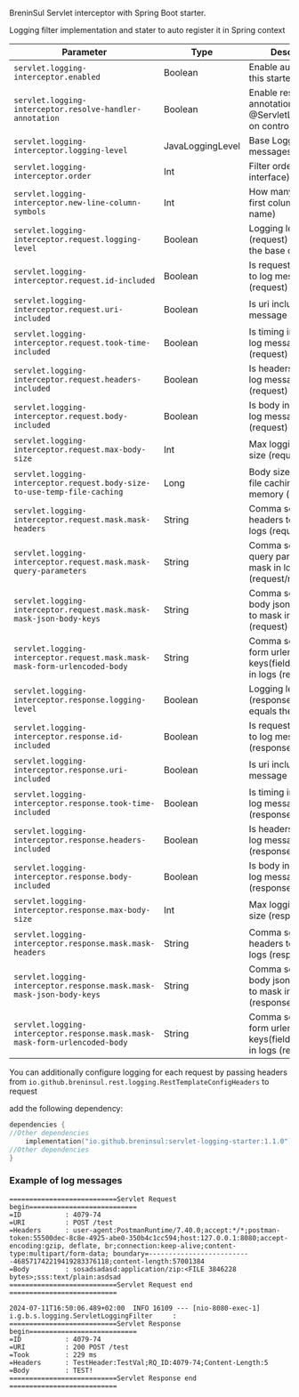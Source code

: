 
BreninSul Servlet interceptor with Spring Boot starter.

Logging filter implementation and stater to auto register it in Spring context




| Parameter                                                                  | Type             | Description                                                             |
|----------------------------------------------------------------------------|------------------|-------------------------------------------------------------------------|
| `servlet.logging-interceptor.enabled`                                      | Boolean          | Enable autoconfig for this starter                                      |
| `servlet.logging-interceptor.resolve-handler-annotation`                   | Boolean          | Enable resolving annotation @ServletLoggingFilter  on controllers       |
| `servlet.logging-interceptor.logging-level`                                | JavaLoggingLevel | Base Logging level of messages                                          |
| `servlet.logging-interceptor.order`                                        | Int              | Filter order (Ordered interface)                                        |
| `servlet.logging-interceptor.new-line-column-symbols`                      | Int              | How many symbols in first column (param name)                           |
| `servlet.logging-interceptor.request.logging-level`                        | Boolean          | Logging level (request) if not equals the base one                      |
| `servlet.logging-interceptor.request.id-included`                          | Boolean          | Is request id included to log message (request)                         |
| `servlet.logging-interceptor.request.uri-included`                         | Boolean          | Is uri included to log message (request)                                |
| `servlet.logging-interceptor.request.took-time-included`                   | Boolean          | Is timing included to log message (request)                             |
| `servlet.logging-interceptor.request.headers-included`                     | Boolean          | Is headers included to log message (request)                            |
| `servlet.logging-interceptor.request.body-included`                        | Boolean          | Is body included to log message (request)                               |
| `servlet.logging-interceptor.request.max-body-size`                        | Int              | Max logging body size   (request)                                       |
| `servlet.logging-interceptor.request.body-size-to-use-temp-file-caching`   | Long             | Body size to use temp file caching instead of memory (request)          |
| `servlet.logging-interceptor.request.mask.mask-headers`                    | String           | Comma separated headers to mask in logs (request)                       |
| `servlet.logging-interceptor.request.mask.mask-query-parameters`           | String           | Comma separated query parameters to mask in logs (request/response)     |
| `servlet.logging-interceptor.request.mask.mask-mask-json-body-keys`        | String           | Comma separated body json keys(fields) to mask in logs (request)        |
| `servlet.logging-interceptor.request.mask.mask-mask-form-urlencoded-body`  | String           | Comma separated form urlencoded keys(fields) to mask in logs (request)  |
| `servlet.logging-interceptor.response.logging-level`                       | Boolean          | Logging level (response) if not equals the base one                     |
| `servlet.logging-interceptor.response.id-included`                         | Boolean          | Is request id included to log message (response)                        |
| `servlet.logging-interceptor.response.uri-included`                        | Boolean          | Is uri included to log message (response)                               |
| `servlet.logging-interceptor.response.took-time-included`                  | Boolean          | Is timing included to log message (response)                            |
| `servlet.logging-interceptor.response.headers-included`                    | Boolean          | Is headers included to log message (response)                           |
| `servlet.logging-interceptor.response.body-included`                       | Boolean          | Is body included to log message (response)                              |
| `servlet.logging-interceptor.response.max-body-size`                       | Int              | Max logging body size   (response)                                      |
| `servlet.logging-interceptor.response.mask.mask-headers`                   | String           | Comma separated headers to mask in logs (response)                      |
| `servlet.logging-interceptor.response.mask.mask-mask-json-body-keys`       | String           | Comma separated body json keys(fields) to mask in logs (response)       |
| `servlet.logging-interceptor.response.mask.mask-mask-form-urlencoded-body` | String           | Comma separated form urlencoded keys(fields) to mask in logs (response) |


You can additionally configure logging for each request by passing headers from `io.github.breninsul.rest.logging.RestTemplateConfigHeaders` to request


add the following dependency:

````kotlin
dependencies {
//Other dependencies
    implementation("io.github.breninsul:servlet-logging-starter:1.1.0")
//Other dependencies
}

````
### Example of log messages

````
===========================Servlet Request begin===========================
=ID           : 4079-74
=URI          : POST /test
=Headers      : user-agent:PostmanRuntime/7.40.0;accept:*/*;postman-token:55500dec-8c8e-4925-abe0-350b4c1cc594;host:127.0.0.1:8080;accept-encoding:gzip, deflate, br;connection:keep-alive;content-type:multipart/form-data; boundary=--------------------------468571742219419283376118;content-length:57001384
=Body         : sosadsadasd:application/zip:<FILE 3846228 bytes>;sss:text/plain:asdsad
===========================Servlet Request end  ===========================

2024-07-11T16:50:06.489+02:00  INFO 16109 --- [nio-8080-exec-1] i.g.b.s.logging.ServletLoggingFilter     : 
===========================Servlet Response begin===========================
=ID           : 4079-74
=URI          : 200 POST /test
=Took         : 229 ms
=Headers      : TestHeader:TestVal;RQ_ID:4079-74;Content-Length:5
=Body         : TEST!
===========================Servlet Response end  ===========================
````



